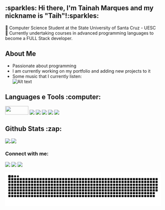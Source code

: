 <h2> :sparkles: Hi there, I'm Tainah Marques and my nickname is "Taih"!:sparkles:</h2>

:pushpin: Computer Science Student at the State University of Santa Cruz - UESC </br>
:dart: Currently undertaking courses in advanced programming languages to become a FULL Stack developer.

  ## About Me ###
- Passionate about programming
- I am currently working on my portfolio and adding new projects to it
- Some music that I currently listen: <br>
  ![Alt text](https://spotify-recently-played-readme.vercel.app/api?user=hxc1pizgzge90db4a8bu27lxn&unique={true|1|on|yes})


<h2>Languages e Tools :computer:</h2>
<div>
    <img src="https://img.shields.io/badge/Java-%de3f2fff.svg??style=for-the-badge&logo=openjdk&logoColor=white" width=75px height=28px/> <img src="https://img.shields.io/badge/HTML5-E34F26?style=for-the-badge&logo=html5&logoColor=white" />&nbsp;<img src="https://img.shields.io/badge/CSS3-1572B6?style=for-the-badge&logo=css3&logoColor=white"/>  <img src="https://img.shields.io/badge/JavaScript-323330?style=for-the-badge&logo=javascript&logoColor=F7DF1E"/> <img src="https://img.shields.io/badge/C%2B%2B-00599C?style=for-the-badge&logo=c%2B%2B&logoColor=white"/> <img src="https://img.shields.io/badge/MySQL-6241dc?style=for-the-badge&logo=mysql&logoColor=white"/> 
</div>    

<h2>Github Stats :zap:</h2>
<div>
<a href="https://github.com/anuraghazra/github-readme-stats">
  <img height=200 align="center" src="https://github-readme-stats.vercel.app/api?username=Taih-Marques&hide=contribs,prs&show_icons=true&theme=synthwave" />
</a>
<a href="https://github.com/anuraghazra/convoychat">
  <img height=200 align="center" src="https://github-readme-stats.vercel.app/api/top-langs?username=Taih-Marques&layout=compact&langs_count=8&card_width=320&theme=dracula"" />
</a>
</div>

<h3 align="left">Connect with me:</h3>
<div>
<a href="https://www.linkedin.com/in/tainah-marques/" target="_blank"><img loading="lazy" src="https://img.shields.io/badge/-LinkedIn-%230077B5?style=for-the-badge&logo=linkedin&logoColor=white" target="_blank"></a>   
<a href = "tayhmarques.00@gmail.com"><img loading="lazy" src="https://img.shields.io/badge/Gmail-D14836?style=for-the-badge&logo=gmail&logoColor=white" target="_blank"></a>
<a href="https://instagram.com/tayhmarques" target="_blank"><img loading="lazy" src="https://img.shields.io/badge/-Instagram-%23E4405F?style=for-the-badge&logo=instagram&logoColor=white" target="_blank"></a>
</div>

![Snake animation](https://github.com/Taih-Marques/Taih-Marques/blob/output/github-contribution-grid-snake.svg)



